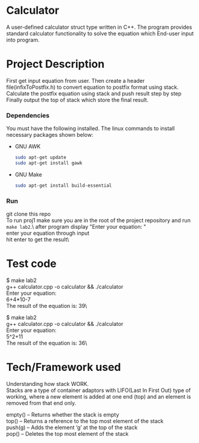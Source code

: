 # Calculator
A user-defined calculator struct type written in C++. The program provides standard calculator functionality to solve the equation which End-user input into program.

# Project Description
First get input equation from user. Then create a header file(infixToPostfix.h) to convert equation to postfix format using stack.\
Calculate the postfix equation using stack and push result step by step\
Finally output the top of stack which store the final result.

### Dependencies 

You must have the following installed. The linux commands to install necessary packages shown below: 

* GNU AWK
  ```sh
  sudo apt-get update
  sudo apt-get install gawk
  ```
* GNU Make
  ```sh
  sudo apt-get install build-essential
  ```

### Run
git clone this repo\
To run proj1 make sure you are in the root of the project repository and run `make lab2`.\ 
after program display "Enter your equation: "\
enter your equation through input\
hit enter to get the result\

# Test code
$ make lab2\
g++ calculator.cpp -o calculator && ./calculator\
Enter your equation: \
6+4*10-7\
The result of the equation is: 39\

$ make lab2\
g++ calculator.cpp -o calculator && ./calculator\
Enter your equation:\
5^2+11\
The result of the equation is: 36\

# Tech/Framework used
Understanding how stack WORK.\
Stacks are a type of container adaptors with LIFO(Last In First Out) type of working, where a new element is added at one end (top) and an element is removed from that end only. 

empty() – Returns whether the stack is empty\
top() – Returns a reference to the top most element of the stack \
push(g) – Adds the element ‘g’ at the top of the stack\
pop() – Deletes the top most element of the stack 

